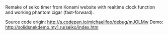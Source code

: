 Remake of seiko timer from Konami website with realtime clock function and working phantom cigar (fast-forward).

Source code origin: http://s.codepen.io/michaellfoo/debug/mJOLMw
Demo: http://solidsnekdemo.my1.ru/seiko/index.htm
